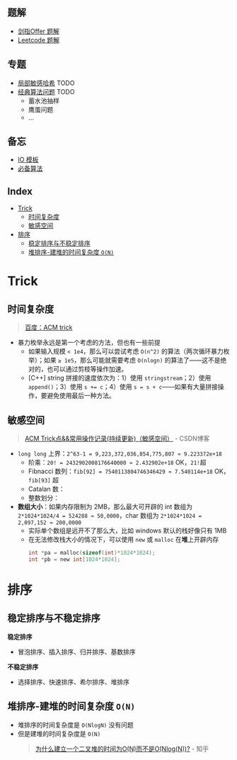 **题解**
---
- [剑指Offer 题解](./题解-剑指Offer.md)
- [Leetcode 题解](./题解-LeetCode.md)

**专题**
---
- [局部敏感哈希](./专题-局部敏感哈希.md) TODO
- [经典算法问题](./专题-经典算法问题.md) TODO
  - 蓄水池抽样
  - 鹰蛋问题
  - ...

**备忘**
---
- [IO 模板](./备忘-IO模板.md)
- [必备算法](./备忘-必备算法.md)

Index
---
<!-- TOC -->

- [Trick](#trick)
  - [时间复杂度](#时间复杂度)
  - [敏感空间](#敏感空间)
- [排序](#排序)
  - [稳定排序与不稳定排序](#稳定排序与不稳定排序)
  - [堆排序-建堆的时间复杂度 `O(N)`](#堆排序-建堆的时间复杂度-on)

<!-- /TOC -->

# Trick

## 时间复杂度
> [百度：ACM trick](https://www.baidu.com/s?wd=ACM%20trick)
- 暴力枚举永远是第一个考虑的方法，但也有一些前提
  - 如果输入规模 `< 1e4`，那么可以尝试考虑 `O(n^2)` 的算法（两次循环暴力枚举）；如果 `≥ 1e5`，那么可能就需要考虑 `O(nlogn)` 的算法了——这不是绝对的，也可以通过剪枝等操作加速。
  - [C++] string 拼接的速度依次为：1）使用 `stringstream`；2）使用 `append()`；3）使用 `s += c`；4）使用 `s = s + c`——如果有大量拼接操作，要避免使用最后一种方法。

## 敏感空间
> [ACM Trick点&&常用操作记录(持续更新)（敏感空间）](https://blog.csdn.net/feynman1999/article/details/79588347) - CSDN博客 
- `long long` 上界：`2^63-1 = 9,223,372,036,854,775,807 ≈ 9.223372e+18`
  - 阶乘：`20! = 2432902008176640000 ≈ 2.432902e+18` OK，`21!`超
  - Fibnacci 数列：`fib[92] = 7540113804746346429 ≈ 7.540114e+18` OK，`fib[93]` 超
  - Catalan 数：
  - 整数划分：
- **数组大小**：如果内存限制为 2MB，那么最大可开辟的 int 数组为 `2*1024*1024/4 = 524288 ≈ 50,0000`，char 数组为 `2*1024*1024 = 2,097,152 ≈ 200,0000`
  - 实际单个数组是远开不了那么大，比如 windows 默认的栈好像只有 1MB
  - 在无法修改栈大小的情况下，可以使用 `new` 或 `malloc` 在**堆**上开辟内存
    ```C
    int *pa = malloc(sizeof(int)*1024*1024);
    int *pb = new int[1024*1024];
    ```
  
# 排序

## 稳定排序与不稳定排序
**稳定排序**
- 冒泡排序、插入排序、归并排序、基数排序

**不稳定排序**
- 选择排序、快速排序、希尔排序、堆排序

## 堆排序-建堆的时间复杂度 `O(N)`
- 堆排序的时间复杂度是 `O(NlogN)` 没有问题
- 但是建堆的时间复杂度是 `O(N)`
  > [为什么建立一个二叉堆的时间为O(N)而不是O(Nlog(N))?](https://www.zhihu.com/question/264693363/answer/291397356) - 知乎 